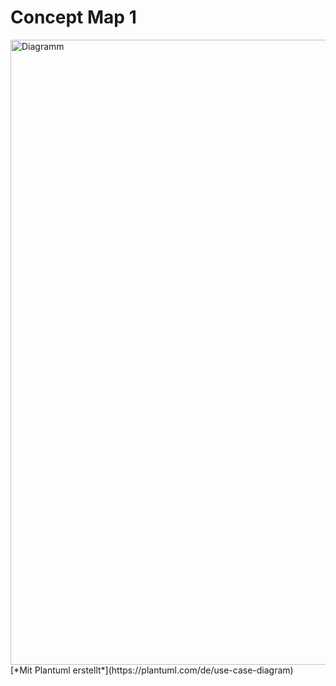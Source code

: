 # Concept Map 1

<img src="/assets/concept_map.png" alt="Diagramm" width="1000"/> 
[*Mit Plantuml erstellt*](https://plantuml.com/de/use-case-diagram)